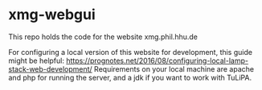 # xmg-webgui

This repo holds the code for the website xmg.phil.hhu.de 

For configuring a local version of this website for development, this guide might be helpful: https://prognotes.net/2016/08/configuring-local-lamp-stack-web-development/  Requirements on your local machine are apache and php for running the server, and a jdk if you want to work with TuLiPA.

